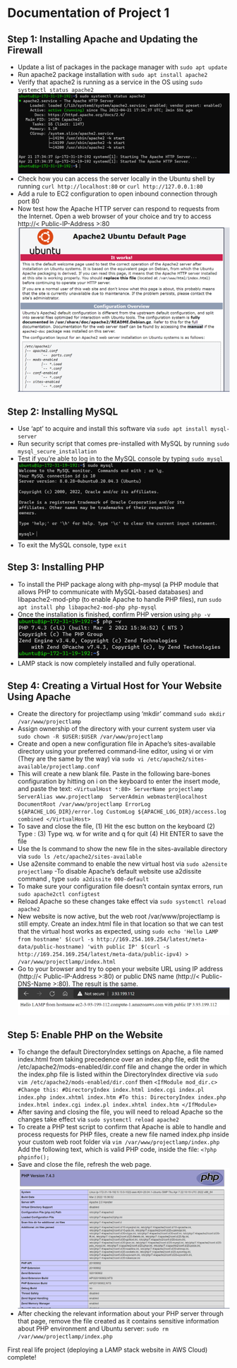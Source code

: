 # Documentation of Project 1
## Step 1: Installing Apache and Updating the Firewall

- Update a list of packages in the package manager with `sudo apt update`
- Run apache2 package installation with `sudo apt install apache2`
- Verify that apache2 is running as a service in the OS using `sudo systemctl status apache2`
![apache-status-running](./images/apache-status-running.PNG)
- Check how you can access the server locally in the Ubuntu shell by running `curl http://localhost:80` or `curl http://127.0.0.1:80`
-  Add a rule to EC2 configuration to open inbound connection through port 80
- Now test how the Apache HTTP server can respond to requests from the Internet. Open a web browser of your choice and try to access
http://< Public-IP-Address >:80
![apache-server-installed](./images/apache-server-installed.PNG)

## Step 2: Installing MySQL
- Use ‘apt’ to acquire and install this software via `sudo apt install mysql-server`
- Run security script that comes pre-installed with MySQL by running `sudo mysql_secure_installation`
- Test if you’re able to log in to the MySQL console by typing `sudo mysql`
![mysql-status](./images/mysql-status.PNG)
- To exit the MySQL console, type `exit`

## Step 3: Installing PHP
- To install the PHP package along with php-mysql (a PHP module that allows PHP to communicate with MySQL-based databases) and libapache2-mod-php (to enable Apache to handle PHP files), run `sudo apt install php libapache2-mod-php php-mysql`
- Once the installation is finished, confirm PHP version using `php -v`
![php-status](./images/php-status.PNG)
- LAMP stack is now completely installed and fully operational.

## Step 4: Creating a Virtual Host for Your Website Using Apache
- Create the directory for projectlamp using ‘mkdir’ command `sudo mkdir /var/www/projectlamp`
- Assign ownership of the directory with your current system user via `sudo chown -R $USER:$USER /var/www/projectlamp`
- Create and open a new configuration file in Apache’s sites-available directory using your preferred command-line editor, using vi or vim (They are the same by the way) via `sudo vi /etc/apache2/sites-available/projectlamp.conf`
- This will create a new blank file. Paste in the following bare-bones configuration by hitting on i on the keyboard to enter the insert mode, and paste the text:
`<VirtualHost *:80>
    ServerName projectlamp
    ServerAlias www.projectlamp 
    ServerAdmin webmaster@localhost
    DocumentRoot /var/www/projectlamp
    ErrorLog ${APACHE_LOG_DIR}/error.log
    CustomLog ${APACHE_LOG_DIR}/access.log combined
</VirtualHost>`
- To save and close the file, (1) Hit the esc button on the keyboard (2) Type : (3) Type wq. w for write and q for quit (4) Hit ENTER to save the file
- Use the ls command to show the new file in the sites-available directory via `sudo ls /etc/apache2/sites-available`
- Use a2ensite command to enable the new virtual host via `sudo a2ensite projectlamp`
-To disable Apache’s default website use a2dissite command , type `sudo a2dissite 000-default`
- To make sure your configuration file doesn’t contain syntax errors, run `sudo apache2ctl configtest`
- Reload Apache so these changes take effect via `sudo systemctl reload apache2`
- New website is now active, but the web root /var/www/projectlamp is still empty. Create an index.html file in that location so that we can test that the virtual host works as expected, using `sudo echo 'Hello LAMP from hostname' $(curl -s http://169.254.169.254/latest/meta-data/public-hostname) 'with public IP' $(curl -s http://169.254.169.254/latest/meta-data/public-ipv4) > /var/www/projectlamp/index.html`
- Go to your browser and try to open your website URL using IP address (http://< Public-IP-Address >:80) or public DNS name (http://< Public-DNS-Name >:80). The result is the same.
![hello-lamp](./images/hello-lamp.PNG)
## Step 5: Enable PHP on the Website
- To change the default DirectoryIndex settings on Apache, a file named index.html from taking precedence over an index.php file, edit the /etc/apache2/mods-enabled/dir.conf file and change the order in which the index.php file is listed within the DirectoryIndex directive via `sudo vim /etc/apache2/mods-enabled/dir.conf` then
`<IfModule mod_dir.c>
        #Change this:
        #DirectoryIndex index.html index.cgi index.pl index.php index.xhtml index.htm
        #To this:
        DirectoryIndex index.php index.html index.cgi index.pl index.xhtml index.htm
</IfModule>`
- After saving and closing the file, you will need to reload Apache so the changes take effect via `sudo systemctl reload apache2`
- To create a PHP test script to confirm that Apache is able to handle and process requests for PHP files, create a new file named index.php inside your custom web root folder via `vim /var/www/projectlamp/index.php`
Add the following text, which is valid PHP code, inside the file:
`<?php
phpinfo();`
- Save and close the file, refresh the web page.
![php-enabled](./images/php-enabled.PNG)
- After checking the relevant information about your PHP server through that page, remove the file created as it contains sensitive information about PHP environment and Ubuntu server: `sudo rm /var/www/projectlamp/index.php`

First real life project (deploying a LAMP stack website in AWS Cloud) complete!
